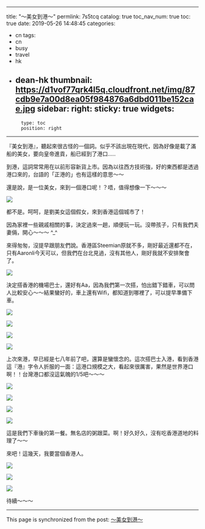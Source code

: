 
---
title: "～美女到港～"
permlink: 7s5tcq
catalog: true
toc_nav_num: true
toc: true
date: 2019-05-26 14:48:45
categories:
- cn
tags:
- cn
- busy
- travel
- hk
- dean-hk
thumbnail: https://d1vof77qrk4l5q.cloudfront.net/img/87cdb9e7a00d8ea05f984876a6dbd011be152cae.jpg
sidebar:
    right:
        sticky: true
widgets:
    -
        type: toc
        position: right
---


『美女到港』，聽起來很古怪的一個詞。似乎不該出現在現代，因為好像是載了滿船的美女，要向皇帝進貢，船已經到了港口.....

到港，這詞常常用在以前形容新貨上市。因為以往西方技術強，好的東西都是透過港口來的，台語的「正港的」也有這樣的意思～～

還是說，是一位美女，來到一個港口呢！？唔，值得想像一下～～～

![](https://d1vof77qrk4l5q.cloudfront.net/img/87cdb9e7a00d8ea05f984876a6dbd011be152cae.jpg)

都不是。呵呵，是劉美女這個假女，來到香港這個城市了！

因為家裡一些親戚相關的事，決定過來一趟，順便玩一玩。沒帶孩子，只有我們夫妻倆，開心～～～ ^_^

來得匆匆，沒提早跟朋友們說。香港區Steemian原就不多，剛好最近還都不在，只有Aaronli今天可以，但我們在台北見過，沒有其他人，剛好我就不安排聚會了。

![](https://d1vof77qrk4l5q.cloudfront.net/img/61539776ec58d8ee628bd849ca2649d40897a1a2.jpg)

決定搭香港的機場巴士，還好有Aa，因為我們第一次搭，怕出錯下錯車，可以問人比較安心～～結果蠻好的，車上還有Wifi，都知道到哪裡了，可以提早準備下車。

![](https://d1vof77qrk4l5q.cloudfront.net/img/ab2a804d6c055c5815e386f34559c340febfaf96.jpg)

![](https://d1vof77qrk4l5q.cloudfront.net/img/8e6cada93abd709f5c1bd06452d39fe90be6be59.jpg)

![](https://d1vof77qrk4l5q.cloudfront.net/img/e39a52497b0da80e53008fcf5cb2ed8cbba1626c.jpg)

![](https://d1vof77qrk4l5q.cloudfront.net/img/6655e80b0934b911bd99924c3aaaa2f752c94e46.jpg)

上次來港，早已經是七八年前了吧，還算是蠻懷念的。這次搭巴士入港，看到香港這『港』字令人折服的一面：這港口規模之大，看起來很厲害，果然是世界港口啊！！台灣港口都沒這氣魄的1/5吧～～～

![](https://d1vof77qrk4l5q.cloudfront.net/img/c0eac780b3500368e82cde614017a0542aa6c249.jpg)

![](https://d1vof77qrk4l5q.cloudfront.net/img/0bd9f54e69c3da52e56c81135e888e5bf0e68faa.jpg)

![](https://d1vof77qrk4l5q.cloudfront.net/img/0c388fd6d7ac9e78cbe86341763d9bfb104216f2.jpg)

![](https://d1vof77qrk4l5q.cloudfront.net/img/e3aec678ae5595616e994fb8458abe5e446c94ae.jpg)

這是我們下車後的第一餐。無名店的粥跟菜。啊！好久好久，沒有吃香港道地的料理了～～

來吧！這幾天，我要當個香港人。

![](https://d1vof77qrk4l5q.cloudfront.net/img/794ef3a38499fb9da44f3f77d1f6e30db6970041.jpg)

![](https://d1vof77qrk4l5q.cloudfront.net/img/32b279777fcdd3f6c279c6e80ceb02d148fff2a6.jpg)

![](https://d1vof77qrk4l5q.cloudfront.net/img/51da60a9f01c1d086e2725f15eb7f345aac0a53e.jpg)

待續～～～

- - -

This page is synchronized from the post: [～美女到港～](https://steemit.com/@deanliu/7s5tcq)
